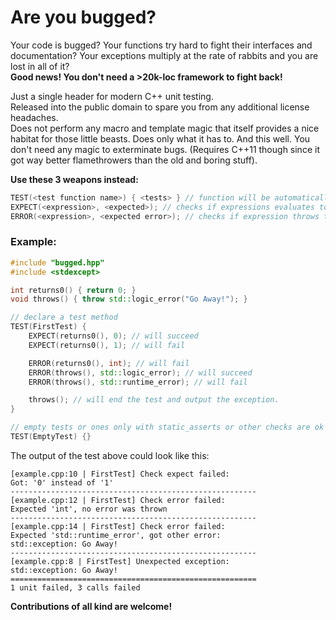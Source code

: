 Are you bugged?
===============

Your code is bugged? Your functions try hard to fight their interfaces and documentation?
Your exceptions multiply at the rate of rabbits and you are lost in all of it? <br>
__Good news! You don't need a >20k-loc framework to fight back!__

Just a single header for modern C++ unit testing. <br>
Released into the public domain to spare you from any additional license headaches. <br>
Does not perform any macro and template magic that itself provides a nice habitat for those
little beasts. Does only what it has to. And this well.
You don't need any magic to exterminate bugs.
(Requires C++11 though since it got way better flamethrowers than the old and boring stuff).

__Use these 3 weapons instead:__

```cpp
TEST(<test function name>) { <tests> } // function will be automatically called
EXPECT(<expression>, <expected>); // checks if expressions evaluates to expected
ERROR(<expression>, <expected error>); // checks if expression throws the expected error
```

### Example:

```cpp
#include "bugged.hpp"
#include <stdexcept>

int returns0() { return 0; }
void throws() { throw std::logic_error("Go Away!"); }

// declare a test method
TEST(FirstTest) {
	EXPECT(returns0(), 0); // will succeed
	EXPECT(returns0(), 1); // will fail

	ERROR(returns0(), int); // will fail
	ERROR(throws(), std::logic_error); // will succeed
	ERROR(throws(), std::runtime_error); // will fail

	throws(); // will end the test and output the exception.
}

// empty tests or ones only with static_asserts or other checks are ok as well
TEST(EmptyTest) {}
```

The output of the test above could look like this:

```
[example.cpp:10 | FirstTest] Check expect failed:
Got: '0' instead of '1'
-------------------------------------------------------
[example.cpp:12 | FirstTest] Check error failed:
Expected 'int', no error was thrown
-------------------------------------------------------
[example.cpp:14 | FirstTest] Check error failed:
Expected 'std::runtime_error', got other error:
std::exception: Go Away!
-------------------------------------------------------
[example.cpp:8 | FirstTest] Unexpected exception:
std::exception: Go Away!
=======================================================
1 unit failed, 3 calls failed
```

__Contributions of all kind are welcome!__
